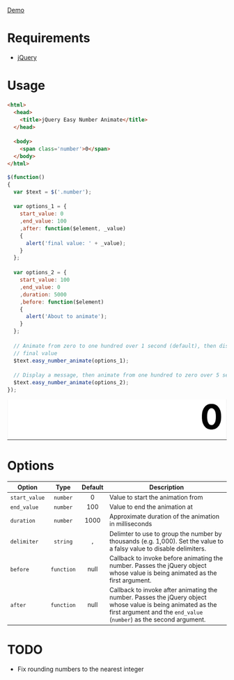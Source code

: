 [Demo](https://shammellee.github.io/jquery-easy-number-animate)

# Requirements

* [jQuery](https://jquery.com)


# Usage

```html
<html>
  <head>
    <title>jQuery Easy Number Animate</title>
  </head>

  <body>
    <span class='number'>0</span>
  </body>
</html>
```

```js
$(function()
{
  var $text = $('.number');

  var options_1 = {
    start_value: 0
    ,end_value: 100
    ,after: function($element, _value)
    {
      alert('final value: ' + _value);
    }
  };

  var options_2 = {
    start_value: 100
    ,end_value: 0
    ,duration: 5000
    ,before: function($element)
    {
      alert('About to animate');
    }
  };

  // Animate from zero to one hundred over 1 second (default), then display the
  // final value
  $text.easy_number_animate(options_1);

  // Display a message, then animate from one hundred to zero over 5 seconds
  $text.easy_number_animate(options_2);
});
```

![demo](img/demo.gif)

# Options

Option          | Type       | Default | Description
----------------|:----------:|:-------:|------------------------------------------------------
`start_value`   | `number`   | 0       | Value to start the animation from
`end_value`     | `number`   | 100     | Value to end the animation at
`duration`      | `number`   | 1000    | Approximate duration of the animation in milliseconds
`delimiter`     | `string`   | `,`     | Delimter to use to group the number by thousands (e.g. 1,000). Set the value to a falsy value to disable delimiters.
`before`        | `function` | null    | Callback to invoke before animating the number. Passes the jQuery object whose value is being animated as the first argument.
`after`         | `function` | null    | Callback to invoke after animating the number. Passes the jQuery object whose value is being animated as the first argument and the `end_value` (`number`) as the second argument.


# TODO

* Fix rounding numbers to the nearest integer
